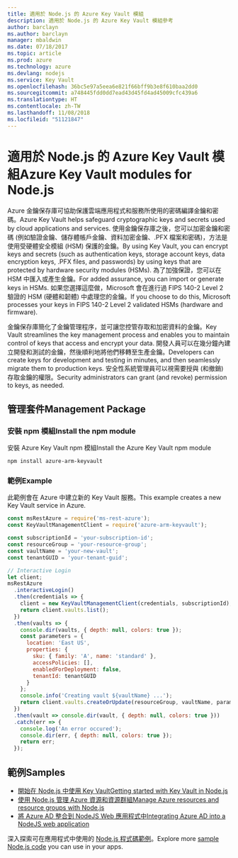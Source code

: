 ```yaml
---
title: 適用於 Node.js 的 Azure Key Vault 模組
description: 適用於 Node.js 的 Azure Key Vault 模組參考
author: barclayn
ms.author: barclayn
manager: mbaldwin
ms.date: 07/18/2017
ms.topic: article
ms.prod: azure
ms.technology: azure
ms.devlang: nodejs
ms.service: Key Vault
ms.openlocfilehash: 36bc5e97a5eea6e821f66bff9b3e8f610baa2dd0
ms.sourcegitcommit: a748445fdd0dd7ead43d45fd4ad45009cfc439a6
ms.translationtype: HT
ms.contentlocale: zh-TW
ms.lasthandoff: 11/08/2018
ms.locfileid: "51121847"
---
```

# <a name="azure-key-vault-modules-for-nodejs"></a><span data-ttu-id="756d7-103">適用於 Node.js 的 Azure Key Vault 模組</span><span class="sxs-lookup"><span data-stu-id="756d7-103">Azure Key Vault modules for Node.js</span></span>

<span data-ttu-id="756d7-104">Azure 金鑰保存庫可協助保護雲端應用程式和服務所使用的密碼編譯金鑰和密碼。</span><span class="sxs-lookup"><span data-stu-id="756d7-104">Azure Key Vault helps safeguard cryptographic keys and secrets used by cloud applications and services.</span></span> <span data-ttu-id="756d7-105">使用金鑰保存庫之後，您可以加密金鑰和密碼 (例如驗證金鑰、儲存體帳戶金鑰、資料加密金鑰、.PFX 檔案和密碼)，方法是使用受硬體安全模組 (HSM) 保護的金鑰。</span><span class="sxs-lookup"><span data-stu-id="756d7-105">By using Key Vault, you can encrypt keys and secrets (such as authentication keys, storage account keys, data encryption keys, .PFX files, and passwords) by using keys that are protected by hardware security modules (HSMs).</span></span> <span data-ttu-id="756d7-106">為了加強保證，您可以在 HSM 中匯入或產生金鑰。</span><span class="sxs-lookup"><span data-stu-id="756d7-106">For added assurance, you can import or generate keys in HSMs.</span></span> <span data-ttu-id="756d7-107">如果您選擇這麼做，Microsoft 會在進行過 FIPS 140-2 Level 2 驗證的 HSM (硬體和韌體) 中處理您的金鑰。</span><span class="sxs-lookup"><span data-stu-id="756d7-107">If you choose to do this, Microsoft processes your keys in FIPS 140-2 Level 2 validated HSMs (hardware and firmware).</span></span>

<span data-ttu-id="756d7-108">金鑰保存庫簡化了金鑰管理程序，並可讓您控管存取和加密資料的金鑰。</span><span class="sxs-lookup"><span data-stu-id="756d7-108">Key Vault streamlines the key management process and enables you to maintain control of keys that access and encrypt your data.</span></span> <span data-ttu-id="756d7-109">開發人員可以在幾分鐘內建立開發和測試的金鑰，然後順利地將他們移轉至生產金鑰。</span><span class="sxs-lookup"><span data-stu-id="756d7-109">Developers can create keys for development and testing in minutes, and then seamlessly migrate them to production keys.</span></span> <span data-ttu-id="756d7-110">安全性系統管理員可以視需要授與 (和撤銷) 存取金鑰的權限。</span><span class="sxs-lookup"><span data-stu-id="756d7-110">Security administrators can grant (and revoke) permission to keys, as needed.</span></span>

## <a name="management-package"></a><span data-ttu-id="756d7-111">管理套件</span><span class="sxs-lookup"><span data-stu-id="756d7-111">Management Package</span></span>

### <a name="install-the-npm-module"></a><span data-ttu-id="756d7-112">安裝 npm 模組</span><span class="sxs-lookup"><span data-stu-id="756d7-112">Install the npm module</span></span> 

<span data-ttu-id="756d7-113">安裝 Azure Key Vault npm 模組</span><span class="sxs-lookup"><span data-stu-id="756d7-113">Install the Azure Key Vault npm module</span></span>

```bash
npm install azure-arm-keyvault
```

### <a name="example"></a><span data-ttu-id="756d7-114">範例</span><span class="sxs-lookup"><span data-stu-id="756d7-114">Example</span></span>

<span data-ttu-id="756d7-115">此範例會在 Azure 中建立新的 Key Vault 服務。</span><span class="sxs-lookup"><span data-stu-id="756d7-115">This example creates a new Key Vault service in Azure.</span></span>

```javascript
const msRestAzure = require('ms-rest-azure');
const KeyVaultManagementClient = require('azure-arm-keyvault');

const subscriptionId = 'your-subscription-id';
const resourceGroup = 'your-resource-group';
const vaultName = 'your-new-vault';
const tenantGUID = 'your-tenant-guid';

// Interactive Login
let client;
msRestAzure
  .interactiveLogin()
  .then(credentials => {
    client = new KeyVaultManagementClient(credentials, subscriptionId);
    return client.vaults.list();
  })
  .then(vaults => {
    console.dir(vaults, { depth: null, colors: true });
    const parameters = {
      location: 'East US',
      properties: {
        sku: { family: 'A', name: 'standard' },
        accessPolicies: [],
        enabledForDeployment: false,
        tenantId: tenantGUID
      }
    };
    console.info('Creating vault ${vaultName} ...');
    return client.vaults.createOrUpdate(resourceGroup, vaultName, parameters);
  })
  .then(vault => console.dir(vault, { depth: null, colors: true }))
  .catch(err => {
    console.log('An error occured');
    console.dir(err, { depth: null, colors: true });
    return err;
  });
```

## <a name="samples"></a><span data-ttu-id="756d7-116">範例</span><span class="sxs-lookup"><span data-stu-id="756d7-116">Samples</span></span>

- [<span data-ttu-id="756d7-117">開始在 Node.js 中使用 Key Vault</span><span class="sxs-lookup"><span data-stu-id="756d7-117">Getting started with Key Vault in Node.js</span></span>](https://azure.microsoft.com/resources/samples/key-vault-node-getting-started/)
- [<span data-ttu-id="756d7-118">使用 Node.js 管理 Azure 資源和資源群組</span><span class="sxs-lookup"><span data-stu-id="756d7-118">Manage Azure resources and resource groups with Node.js</span></span>](https://azure.microsoft.com/resources/samples/resource-manager-node-resources-and-groups/) 
- [<span data-ttu-id="756d7-119">將 Azure AD 整合到 NodeJS Web 應用程式中</span><span class="sxs-lookup"><span data-stu-id="756d7-119">Integrating Azure AD into a NodeJS web application</span></span>](https://azure.microsoft.com/resources/samples/active-directory-node-webapp-openidconnect/) 

<span data-ttu-id="756d7-120">深入探索可在應用程式中使用的 [Node.js 程式碼範例](https://azure.microsoft.com/resources/samples/?platform=nodejs)。</span><span class="sxs-lookup"><span data-stu-id="756d7-120">Explore more [sample Node.js code](https://azure.microsoft.com/resources/samples/?platform=nodejs) you can use in your apps.</span></span>
